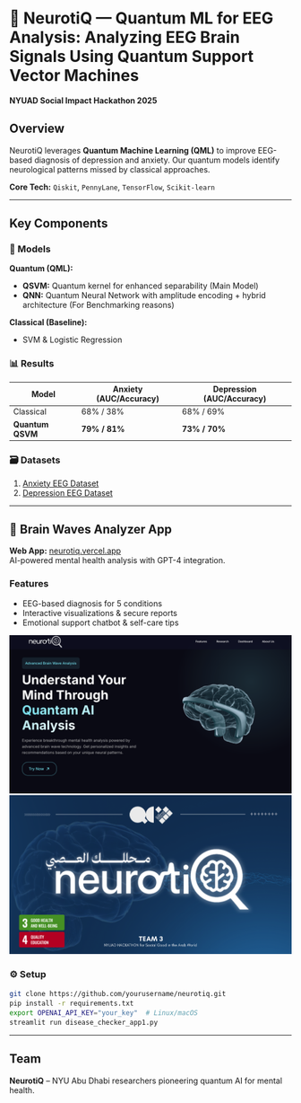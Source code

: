 # 🧠 NeurotiQ — Quantum ML for EEG Analysis: Analyzing EEG Brain Signals Using Quantum Support Vector Machines
**NYUAD Social Impact Hackathon 2025**  

## Overview  

NeurotiQ leverages **Quantum Machine Learning (QML)** to improve EEG-based diagnosis of depression and anxiety. Our quantum models identify neurological patterns missed by classical approaches.  

**Core Tech:** `Qiskit`, `PennyLane`, `TensorFlow`, `Scikit-learn`  

---

## Key Components  
### 🔬 Models  
**Quantum (QML):**  
- **QSVM:** Quantum kernel for enhanced separability  (Main Model)
- **QNN:** Quantum Neural Network with amplitude encoding + hybrid architecture  (For Benchmarking reasons)


**Classical (Baseline):**  
- SVM & Logistic Regression  

### 📊 Results  
| Model              | Anxiety (AUC/Accuracy) | Depression (AUC/Accuracy) |  
|--------------------|------------------------|---------------------------|  
| Classical          | 68% / 38%              | 68% / 69%                 |  
| **Quantum QSVM**   | **79% / 81%**          | **73% / 70%**             |  

### 🗃️ Datasets  
1. [Anxiety EEG Dataset](https://www.kaggle.com/datasets/danielesayuriono/eeg-signals-for-anxiety-levels-detection)  
2. [Depression EEG Dataset](https://zenodo.org/records/13690792)  

---

## 🚀 Brain Waves Analyzer App  
**Web App:** [neurotiq.vercel.app](https://neurotiq.vercel.app/)  
AI-powered mental health analysis with GPT-4 integration.  
### Features  
- EEG-based diagnosis for 5 conditions  
- Interactive visualizations & secure reports  
- Emotional support chatbot & self-care tips
  
![Preview](NeurotiQ.png)
![Preview](Team_NeurotiQ.png)


### ⚙️ Setup  
```bash
git clone https://github.com/yourusername/neurotiq.git
pip install -r requirements.txt
export OPENAI_API_KEY="your_key"  # Linux/macOS
streamlit run disease_checker_app1.py
```

---

## Team  
**NeurotiQ** – NYU Abu Dhabi researchers pioneering quantum AI for mental health.  
